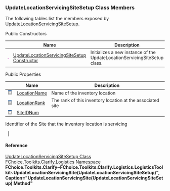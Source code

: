 ﻿### UpdateLocationServicingSiteSetup Class Members

The following tables list the members exposed by [UpdateLocationServicingSiteSetup](FChoice.Toolkits.Clarify~FChoice.Toolkits.Clarify.Logistics.UpdateLocationServicingSiteSetup.md).

Public Constructors

|   | Name | Description |
| --- | --- | --- |
| ![Public Constructor](dotnetimages/publicConstructor.png) | [UpdateLocationServicingSiteSetup Constructor](FChoice.Toolkits.Clarify~FChoice.Toolkits.Clarify.Logistics.UpdateLocationServicingSiteSetup~_ctor.md) | Initializes a new instance of the UpdateLocationServicingSiteSetup class.   |



Public Properties

|   | Name | Description |
| --- | --- | --- |
| ![Public Property](dotnetimages/publicProperty.png) | [LocationName](FChoice.Toolkits.Clarify~FChoice.Toolkits.Clarify.Logistics.UpdateLocationServicingSiteSetup~LocationName.md) | Name of the inventory location   |
| ![Public Property](dotnetimages/publicProperty.png) | [LocationRank](FChoice.Toolkits.Clarify~FChoice.Toolkits.Clarify.Logistics.UpdateLocationServicingSiteSetup~LocationRank.md) | The rank of this inventory location at the associated site   |
| ![Public Property](dotnetimages/publicProperty.png) | [SiteIDNum](FChoice.Toolkits.Clarify~FChoice.Toolkits.Clarify.Logistics.UpdateLocationServicingSiteSetup~SiteIDNum.md) | 
Identifier of the Site that the inventory location is servicing

  |





#### Reference

[UpdateLocationServicingSiteSetup Class](FChoice.Toolkits.Clarify~FChoice.Toolkits.Clarify.Logistics.UpdateLocationServicingSiteSetup.md)  
[FChoice.Toolkits.Clarify.Logistics Namespace](FChoice.Toolkits.Clarify~FChoice.Toolkits.Clarify.Logistics_namespace.md)  
**FChoice.Toolkits.Clarify~FChoice.Toolkits.Clarify.Logistics.LogisticsToolkit~UpdateLocationServicingSite(UpdateLocationServicingSiteSetup)", Caption="UpdateLocationServicingSite(UpdateLocationServicingSiteSetup) Method"**